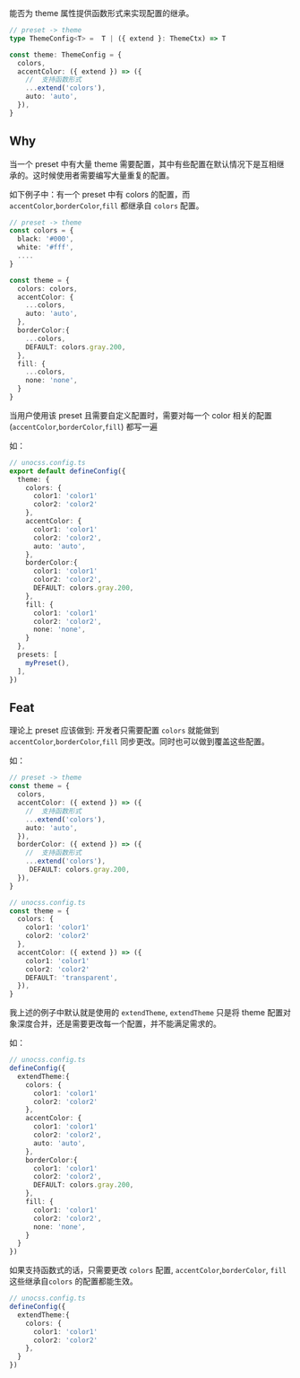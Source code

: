 能否为 theme 属性提供函数形式来实现配置的继承。

```ts
// preset -> theme
type ThemeConfig<T> =  T | ({ extend }: ThemeCtx) => T

const theme: ThemeConfig = {
  colors,
  accentColor: ({ extend }) => ({
    //  支持函数形式
    ...extend('colors'),
    auto: 'auto',
  }),
}
```

## Why

当一个 preset 中有大量 theme 需要配置，其中有些配置在默认情况下是互相继承的。这时候使用者需要编写大量重复的配置。

如下例子中：有一个 preset 中有 colors 的配置，而 `accentColor`,`borderColor`,`fill` 都继承自 `colors` 配置。

```ts
// preset -> theme
const colors = {
  black: '#000',
  white: '#fff',
  ....
}

const theme = {
  colors: colors,
  accentColor: {
    ...colors,
    auto: 'auto',
  },
  borderColor:{
    ...colors,
    DEFAULT: colors.gray.200,
  },
  fill: {
    ...colors,
    none: 'none',
  }
}
```

当用户使用该 preset 且需要自定义配置时，需要对每一个 color 相关的配置(`accentColor`,`borderColor`,`fill`) 都写一遍

如：

```ts
// unocss.config.ts
export default defineConfig({
  theme: {
    colors: {
      color1: 'color1'
      color2: 'color2'
    },
    accentColor: {
      color1: 'color1'
      color2: 'color2',
      auto: 'auto',
    },
    borderColor:{
      color1: 'color1'
      color2: 'color2',
      DEFAULT: colors.gray.200,
    },
    fill: {
      color1: 'color1'
      color2: 'color2',
      none: 'none',
    }
  },
  presets: [
    myPreset(),
  ],
})
```

## Feat

理论上 preset 应该做到: 开发者只需要配置 `colors` 就能做到 `accentColor`,`borderColor`,`fill` 同步更改。同时也可以做到覆盖这些配置。

如：

```ts
// preset -> theme
const theme = {
  colors,
  accentColor: ({ extend }) => ({
    //  支持函数形式
    ...extend('colors'),
    auto: 'auto',
  }),
  borderColor: ({ extend }) => ({
    //  支持函数形式
    ...extend('colors'),
     DEFAULT: colors.gray.200,
  }),
}
```

```ts
// unocss.config.ts
const theme = {
  colors: {
    color1: 'color1'
    color2: 'color2'
  },
  accentColor: ({ extend }) => ({
    color1: 'color1'
    color2: 'color2'
    DEFAULT: 'transparent',
  }),
}
```

我上述的例子中默认就是使用的 `extendTheme`, `extendTheme` 只是将 theme 配置对象深度合并，还是需要更改每一个配置，并不能满足需求的。

如：

```ts
// unocss.config.ts
defineConfig({
  extendTheme:{
    colors: {
      color1: 'color1'
      color2: 'color2'
    },
    accentColor: {
      color1: 'color1'
      color2: 'color2',
      auto: 'auto',
    },
    borderColor:{
      color1: 'color1'
      color2: 'color2',
      DEFAULT: colors.gray.200,
    },
    fill: {
      color1: 'color1'
      color2: 'color2',
      none: 'none',
    }
  }
})
```

如果支持函数式的话，只需要更改 `colors` 配置, `accentColor`,`borderColor`, `fill` 这些继承自`colors` 的配置都能生效。

```ts
// unocss.config.ts
defineConfig({
  extendTheme:{
    colors: {
      color1: 'color1'
      color2: 'color2'
    },
  }
})
```
